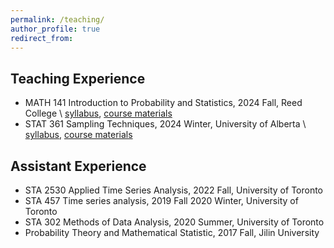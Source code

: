 ```yaml
---
permalink: /teaching/
author_profile: true
redirect_from: 
---
```


## Teaching Experience

* MATH 141 Introduction to Probability and Statistics, 2024 Fall, Reed College \\
  [syllabus](http://yc-stats.github.io/files/Math_141_Syllabus.pdf), [course materials]()
* STAT 361 Sampling Techniques, 2024 Winter, University of Alberta \\
  [syllabus](http://yc-stats.github.io/files/2024-Winterl-STAT361-Q2-Syllabus.pdf), [course materials](http://yc-stats.github.io/files/STATS_361_slides.zip)

## Assistant Experience
* STA 2530 Applied Time Series Analysis, 2022 Fall, University of Toronto
* STA 457 Time series analysis, 2019 Fall 2020 Winter, University of Toronto
* STA 302 Methods of Data Analysis, 2020 Summer, University of Toronto
* Probability Theory and Mathematical Statistic, 2017 Fall, Jilin University
